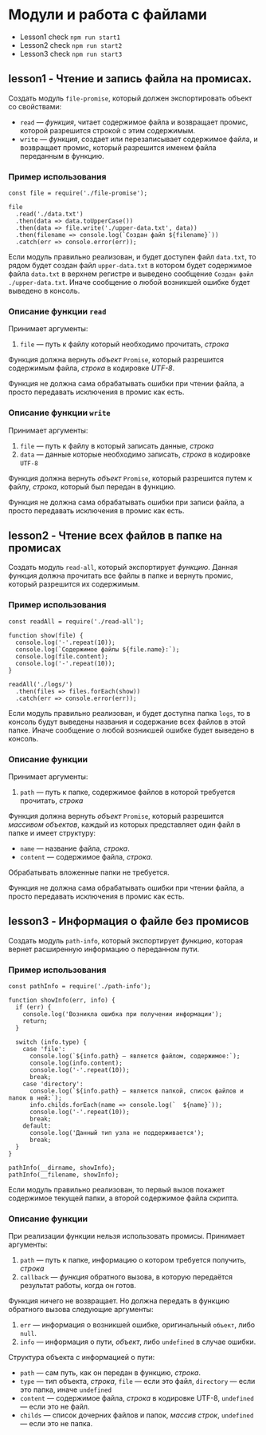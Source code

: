# Модули и работа с файлами

* Lesson1 check `npm run start1`
* Lesson2 check `npm run start2`
* Lesson3 check `npm run start3`

## lesson1 - Чтение и запись файла на промисах.

Создать модуль `file-promise`, который должен экспортировать объект со свойствами:

*   `read` — _функция_, читает содержимое файла и возвращает промис, которой разрешится строкой с этим содержимым.
*   `write` — _функция_, создает или перезаписывает содержимое файла, и возвращает промис, который разрешится именем файла переданным в функцию.

### Пример использования

    const file = require('./file-promise');

    file
      .read('./data.txt')
      .then(data => data.toUpperCase())
      .then(data => file.write('./upper-data.txt', data))
      .then(filename => console.log(`Создан файл ${filename}`))
      .catch(err => console.error(err));

Если модуль правильно реализован, и будет доступен файл `data.txt`, то рядом будет создан файл `upper-data.txt` в котором будет содержимое файла `data.txt` в верхнем регистре и выведено сообщение `Создан файл ./upper-data.txt`. Иначе сообщение о любой возникшей ошибке будет выведено в консоль.

### Описание функции `read`

Принимает аргументы:

1.  `file` — путь к файлу который необходимо прочитать, _строка_

Функция должна вернуть _объект_ `Promise`, который разрешится содержимым файла, _строка_ в кодировке _UTF-8_.

Функция не должна сама обрабатывать ошибки при чтении файла, а просто передавать исключения в промис как есть.

### Описание функции `write`

Принимает аргументы:

1.  `file` — путь к файлу в который записать данные, _строка_
2.  `data` — данные которые необходимо записать, _строка_ в кодировке `UTF-8`

Функция должна вернуть _объект_ `Promise`, который разрешится путем к файлу, _строка_, который был передан в функцию.

Функция не должна сама обрабатывать ошибки при записи файла, а просто передавать исключения в промис как есть.

## lesson2 - Чтение всех файлов в папке на промисах

Создать модуль `read-all`, который экспортирует _функцию_. Данная функция должна прочитать все файлы в папке и вернуть промис, который разрешится их содержимым.

### Пример использования

    const readAll = require('./read-all');

    function show(file) {
      console.log('-'.repeat(10));
      console.log(`Содержимое файлы ${file.name}:`);
      console.log(file.content);
      console.log('-'.repeat(10));
    }

    readAll('./logs/')
      .then(files => files.forEach(show))
      .catch(err => console.error(err));

Если модуль правильно реализован, и будет доступна папка `logs`, то в консоль будут выведены названия и содержание всех файлов в этой папке. Иначе сообщение о любой возникшей ошибке будет выведено в консоль.

### Описание функции

Принимает аргументы:

1.  `path` — путь к папке, содержимое файлов в которой требуется прочитать, _строка_

Функция должна вернуть _объект_ `Promise`, который разрешится _массивом объектов_, каждый из которых представляет один файл в папке и имеет структуру:

*   `name` — название файла, _строка_.
*   `content` — содержимое файла, _строка_.

Обрабатывать вложенные папки не требуется.

Функция не должна сама обрабатывать ошибки при чтении файла, а просто передавать исключения в промис как есть.

## lesson3 - Информация о файле без промисов

Создать модуль `path-info`, который экспортирует _функцию_, которая вернет расширенную информацию о переданном пути.

### Пример использования

    const pathInfo = require('./path-info');

    function showInfo(err, info) {
      if (err) {
        console.log('Возникла ошибка при получении информации');
        return;
      }

      switch (info.type) {
        case 'file':
          console.log(`${info.path} — является файлом, содержимое:`);
          console.log(info.content);
          console.log('-'.repeat(10));
          break;
        case 'directory':
          console.log(`${info.path} — является папкой, список файлов и папок в ней:`);
          info.childs.forEach(name => console.log(`  ${name}`));
          console.log('-'.repeat(10));
          break;
        default:
          console.log('Данный тип узла не поддерживается');
          break;
      }
    }

    pathInfo(__dirname, showInfo);
    pathInfo(__filename, showInfo);

Если модуль правильно реализован, то первый вызов покажет содержимое текущей папки, а второй содержимое файла скрипта.

### Описание функции

При реализации функции нельзя использовать промисы. Принимает аргументы:

1.  `path` — путь к папке, информацию о котором требуется получить, _строка_
2.  `callback` — _функция_ обратного вызова, в которую передаётся результат работы, когда он готов.

Функция ничего не возвращает. Но должна передать в функцию обратного вызова следующие аргументы:

1.  `err` — информация о возникшей ошибке, оригинальный `объект`, либо `null`.
2.  `info` — информация о пути, _объект_, либо `undefined` в случае ошибки.

Структура объекта с информацией о пути:

*   `path` — сам путь, как он передан в функцию, _строка_.
*   `type` — тип объекта, _строка_, `file` — если это файл, `directory` — если это папка, иначе `undefined`
*   `content` — содержимое файла, _строка_ в кодировке UTF-8, `undefined` — если это не файл.
*   `childs` — список дочерних файлов и папок, _массив строк_, `undefined` — если это не папка.